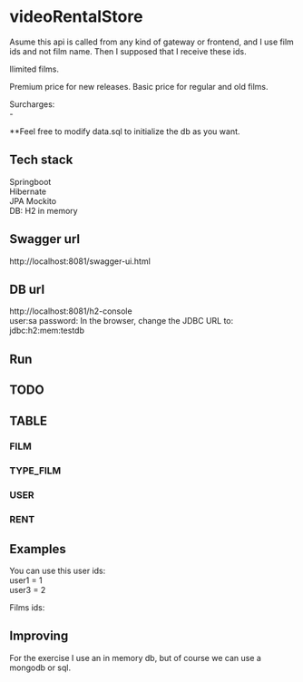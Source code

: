 # videoRentalStore

Asume this api is called from any kind of gateway or frontend, and I use film ids and not film name. Then I supposed that I receive these ids.

Ilimited films. 

Premium price for new releases.
Basic price for regular and old films.

Surcharges:  
	- 

**Feel free to modify data.sql to initialize the db as you want.
 
## Tech stack  
Springboot  
Hibernate	
JPA	
Mockito	  
DB: H2 in memory  


## Swagger url

http://localhost:8081/swagger-ui.html  


## DB url  
  
http://localhost:8081/h2-console  
user:sa
password:
In the browser, change the JDBC URL to: jdbc:h2:mem:testdb 

## Run  


## TODO


## TABLE

### FILM  

### TYPE_FILM  

### USER

### RENT    


## Examples

You can use this user ids:  
user1 = 1  
user3 = 2  

Films ids:  


## Improving
For the exercise I use an in memory db, but of course we can use a mongodb or sql.  



